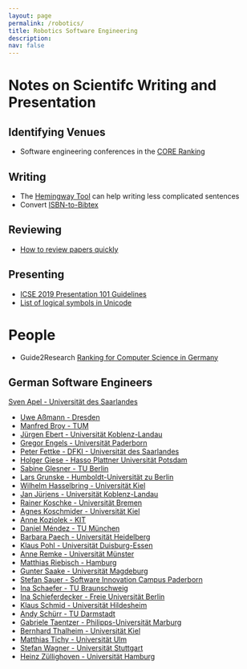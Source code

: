 ```yaml
---
layout: page
permalink: /robotics/
title: Robotics Software Engineering
description: 
nav: false
---
```


# Notes on Scientifc Writing and Presentation

## Identifying Venues

- Software engineering conferences in the [CORE Ranking](http://portal.core.edu.au/conf-ranks/?search=Software+Engineering&by=all&source=all&sort=atitle&page=1)

## Writing

- The [Hemingway Tool](http://www.hemingwayapp.com/) can help writing less complicated sentences
- Convert [ISBN-to-Bibtex](https://manas.tungare.name/software/isbn-to-bibtex)

## Reviewing

- [How to review papers quickly](https://sauvik-das.medium.com/a-quick-guide-to-reviewing-papers-quick-fe9a493ed228)

## Presenting

- [ICSE 2019 Presentation 101 Guidelines](ICSE-2019-Presentation)
- [List of logical symbols in Unicode](https://en.wikipedia.org/wiki/List_of_logic_symbols)

# People

- Guide2Research [Ranking for Computer Science in Germany](http://www.guide2research.com/scientists/DE)

## German Software Engineers

 [Sven Apel - Universität des Saarlandes](https://scholar.google.de/citations?user=_4ssMloAAAAJ&hl=de&oi=ao)
- [Uwe Aßmann - Dresden](https://scholar.google.de/citations?hl=de&user=KiiBpMgAAAAJ)
- [Manfred Broy - TUM](https://dblp.uni-trier.de/pers/hd/b/Broy:Manfred)
- [Jürgen Ebert - Universität Koblenz-Landau](https://dblp.uni-trier.de/pers/hd/e/Ebert:J=uuml=rgen)
- [Gregor Engels - Universität Paderborn](https://scholar.google.de/citations?hl=de&user=3AV1TsAAAAAJ)
- [Peter Fettke - DFKI - Universität des Saarlandes](https://scholar.google.de/citations?hl=de&user=zbCgxRNUir4C)
- [Holger Giese - Hasso Plattner Universität Potsdam](https://scholar.google.de/citations?hl=de&user=tbVxns0AAAAJ)
- [Sabine Glesner - TU Berlin](https://scholar.google.de/citations?hl=de&user=fIL76aIAAAAJ)
- [Lars Grunske - Humboldt-Universität zu Berlin](https://scholar.google.de/citations?hl=de&user=tXYPtDgAAAAJ)
- [Wilhelm Hasselbring - Universität Kiel](https://scholar.google.de/citations?hl=de&user=L1C_kM0AAAAJ)
- [Jan Jürjens - Universität Koblenz-Landau](https://scholar.google.de/citations?hl=de&user=erI33mgAAAAJ)
- [Rainer Koschke - Universität Bremen](https://scholar.google.de/citations?hl=de&user=F02JdKUAAAAJ)
- [Agnes Koschmider - Universität Kiel](https://scholar.google.de/citations?hl=de&user=n1JYiwQAAAAJ)
- [Anne Koziolek - KIT](https://scholar.google.de/citations?hl=de&user=ndibIWYAAAAJ)
- [Daniel Méndez - TU München](https://dblp.uni-trier.de/pers/hd/f/Fern=aacute=ndez:Daniel_M=eacute=ndez)
- [Barbara Paech - Universität Heidelberg](https://dblp.uni-trier.de/pers/hd/p/Paech:Barbara)
- [Klaus Pohl - Universität Duisburg-Essen](https://scholar.google.de/citations?hl=de&user=L0NCDwsAAAAJ)
- [Anne Remke - Universität Münster](https://scholar.google.de/citations?hl=de&user=cLr3y94AAAAJ)
- [Matthias Riebisch - Hamburg ](https://scholar.google.de/citations?hl=de&user=HSDLZtkAAAAJ)
- [Gunter Saake - Universität Magdeburg](https://scholar.google.de/citations?hl=de&user=Tggnh5oAAAAJ)
- [Stefan Sauer - Software Innovation Campus Paderborn](https://scholar.google.de/citations?hl=de&user=eZrrPGEAAAAJ)
- [Ina Schaefer - TU Braunschweig](https://scholar.google.de/citations?hl=de&user=odzaci8AAAAJ)
- [Ina Schieferdecker - Freie Universität Berlin](https://scholar.google.de/citations?hl=de&user=-WDSZfEAAAAJ)
- [Klaus Schmid - Universität Hildesheim](https://scholar.google.de/citations?hl=de&user=dK9g6a4AAAAJ)
- [Andy Schürr - TU Darmstadt](https://scholar.google.de/citations?hl=de&user=pV1YHFoAAAAJ)
- [Gabriele Taentzer - Philipps-Universität Marburg](https://scholar.google.de/citations?hl=de&user=4Gu2XUEAAAAJ)
- [Bernhard Thalheim - Universität Kiel](https://scholar.google.de/citations?hl=de&user=lkH3h9gAAAAJ)
- [Matthias Tichy - Universität Ulm](https://scholar.google.de/citations?hl=de&user=hnc9E2AAAAAJ)
- [Stefan Wagner - Universität Stuttgart](https://scholar.google.de/citations?hl=de&user=tXL31ZEAAAAJ)
- [Heinz Züllighoven - Universität Hamburg](https://dblp.uni-trier.de/pers/hd/z/Z=uuml=llighoven:Heinz)